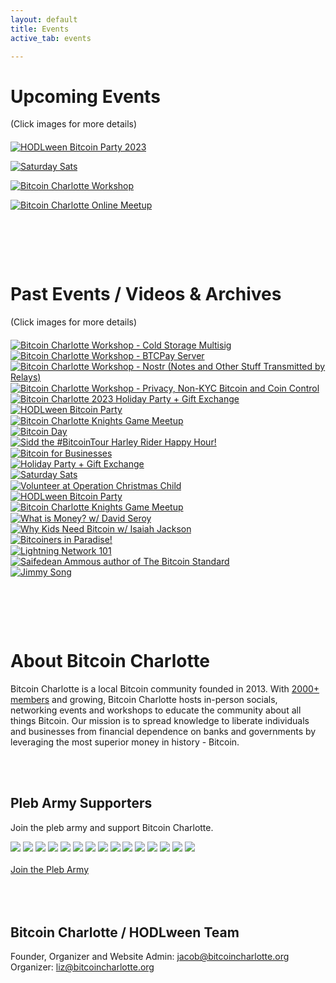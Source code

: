 ```yaml
---
layout: default
title: Events
active_tab: events

---
```


# Upcoming Events
(Click images for more details)

<article style="margin:20px 0 50px">
<div class="row no-gutters">
    <div class="col">
        <a href="https://hodlween.party/"><img src="/assets/img/posts/hodlween-website-banner.jpg" alt="HODLween Bitcoin Party 2023" title="HODLween Bitcoin Party 2023"/></a>
        <p class="pic-caption">
            <!-- <span>HODLWEEN 2023 this October!</span><br> -->
            <!-- <span><a href="mailto:hodl@bitcoincharlotte.org?subject=Hodlween 2023">Email us for info</a></span> -->
        </p>
    </div>
</div>
<div class="row no-gutters">
    <div class="col">
        <a href="https://www.meetup.com/bitcoincharlotte/events/"><img src="/assets/img/posts/Bitcoin-Charlotte-Saturday-Sats-Social-banner.jpg" alt="Saturday Sats" title="Saturday Sats"/></a>
        <p class="pic-caption">
            <!-- <span>Saturday Sats Social: Every 2nd Saturday of the Month</span><br> -->
            <!-- <span><a href="https://www.meetup.com/BitcoinCharlotte/events/">RSVP - Multiple Dates</a></span><br> -->
        </p>
    </div>
</div>
<div class="row no-gutters">
    <div class="col">
        <a href="https://www.meetup.com/bitcoincharlotte/events/"><img src="/assets/img/posts/Bitcoin-Charlotte-Workshop-banner.jpg" alt="Bitcoin Charlotte Workshop" title="Bitcoin Charlotte Workshop"/></a>
        <p class="pic-caption">
            <!-- <span>Workshop: Every 4th Monday of the Month</span><br> -->
            <!-- <span><a href="https://www.meetup.com/BitcoinCharlotte/events/">RSVP - Multiple Dates</a></span><br> -->
        </p>
    </div>
</div>
<div class="row no-gutters">
    <div class="col">
        <a href="https://www.meetup.com/bitcoincharlotte/events/"><img src="/assets/img/posts/bitcoin-charlotte-online-meetup.jpg" alt="Bitcoin Charlotte Online Meetup" title="Bitcoin Charlotte Online Meetup"/></a>
        <p class="pic-caption">
            <!-- <span>Book Club:<br> Every 1st Monday of the Month</span><br> -->
            <!-- <span><a href="/book-club">RSVP - Multiple Dates</a></span><br> -->
        </p>
    </div>
</div>
</article>


<div class="glow-bar glow-bar-divider container-fluid" style="margin-bottom:50px;">&nbsp;</div>

# Past Events / Videos & Archives
(Click images for more details)

<article style="margin:20px 0 1px">
<div class="row no-gutters">
    <div class="col">
        <a href="/event-2023-07-24"><img src="/assets/img/posts/workshop-2023-07-24.jpg" alt="Bitcoin Charlotte Workshop - Cold Storage Multisig" title="Bitcoin Charlotte Workshop - Cold Storage Multisig"/></a>
    </div>
    <div class="col">
        <a href="/event-2023-06-26"><img src="/assets/img/posts/workshop-2023-06-26.jpg" alt="Bitcoin Charlotte Workshop - BTCPay Server" title="Bitcoin Charlotte Workshop - BTCPay Server"/></a>
    </div>
    <div class="col">
        <a href="/event-2023-04-24"><img src="/assets/img/posts/workshop-2023-04-24.jpg" alt="Bitcoin Charlotte Workshop - Nostr (Notes and Other Stuff Transmitted by Relays)" title="Bitcoin Charlotte Workshop - Nostr (Notes and Other Stuff Transmitted by Relays)"/></a>
    </div>
</div>
</article>
<article style="margin:0 0 1px">
<div class="row no-gutters">
    <div class="col">
        <a href="/event-2023-03-27"><img src="/assets/img/posts/workshop-2023-03-27.jpg" alt="Bitcoin Charlotte Workshop - Privacy, Non-KYC Bitcoin and Coin Control" title="Bitcoin Charlotte Workshop - Privacy, Non-KYC Bitcoin and Coin Control"/></a>
    </div>
    <div class="col">
        <a href="/event-2023-01-26"><img src="/assets/img/posts/InstagramHappyHodlday.jpg" alt="Bitcoin Charlotte 2023 Holiday Party + Gift Exchange" title="Bitcoin Charlotte 2023 Holiday Party + Gift Exchange"/></a>
    </div>
    <div class="col">
        <a href="https://hodlween.party/2022/"><img src="/assets/img/hodlween/hodlween2022-website.jpg" alt="HODLween Bitcoin Party" title="HODLween Bitcoin Party"/></a>
    </div>
</div>
</article>

<article style="margin:0 0 1px">
<div class="row no-gutters">
    <div class="col">
        <a href="/event-2022-07-15"><img src="/assets/img/posts/InstagramKnights2022.jpg" alt="Bitcoin Charlotte Knights Game Meetup" title="Bitcoin Charlotte Knights Game Meetup"/></a>
    </div>
    <div class="col">
        <a href="/event-2022-06-11"><img src="/assets/img/posts/Instagram-bitcoinday.jpg" alt="Bitcoin Day" title="Bitcoin Day"/></a>
    </div>
    <div class="col">
        <a href="/event-2022-05-09"><img src="/assets/img/posts/Instagram-sidd-bitcoin-tour-website.jpg" alt="Sidd the #BitcoinTour Harley Rider Happy Hour!" title="Sidd the #BitcoinTour Harley Rider Happy Hour!"/></a>
    </div>
</div>
</article>

<article style="margin:0 0 1px">
<div class="row no-gutters">
    <div class="col">
        <a href="/event-2022-03-23"><img src="/assets/img/posts/InstagramB4B.jpg" alt="Bitcoin for Businesses" title="Bitcoin for Businesses"/></a>
    </div>
    <div class="col ">
        <a href="/event-2022-01-27"><img src="/assets/img/posts/Instagramholidayparty.jpg" alt="Holiday Party + Gift Exchange" title="Holiday Party + Gift Exchange"/></a>
    </div>
    <div class="col">
        <a href="/event-2021-12-15"><img src="/assets/img/posts/Instagram-bitcoin-rox.jpg" alt="Saturday Sats" title="Saturday Sats"/></a>
    </div>
</div>
</article>

<article style="margin:0 0 1px">
<div class="row no-gutters">
    <div class="col">
        <a href="/event-2021-11-30"><img src="/assets/img/posts/Instagram-operation-x.jpg" alt="Volunteer at Operation Christmas Child" title="Volunteer at Operation Christmas Child"/></a>
    </div>
    <div class="col">
        <a href="/hodlween2021"><img src="/assets/img/posts/hodlween2021.jpg" alt="HODLween Bitcoin Party" title="HODLween Bitcoin Party"/></a>
    </div>
    <div class="col">
        <a href="/event-2021-09-18"><img src="/assets/img/posts/event4Instagram.jpg" alt="Bitcoin Charlotte Knights Game Meetup" title="Bitcoin Charlotte Knights Game Meetup"/></a>
    </div>
</div>
</article>

<article style="margin:0 0 1px">
<div class="row no-gutters">
    <div class="col">
        <a href="/event-2021-08-10"><img src="/assets/img/posts/what-is-money-david-seroy.jpg" alt="What is Money? w/ David Seroy" title="What is Money? w/ David Seroy"/></a>
    </div>
    <div class="col">
        <a href="/event-2021-07-29"><img src="/assets/img/posts/isaiah-jackson-why-kids-need-bitcoin.jpg" alt="Why Kids Need Bitcoin w/ Isaiah Jackson" title="Why Kids Need Bitcoin w/ Isaiah Jackson"/></a>
    </div>
    <div class="col">
        <a href="/event-2021-06-16"><img src="/assets/img/posts/bitcoin-paradise-recap-event1.jpg" alt="Bitcoiners in Paradise!" title="Bitcoiners in Paradise!"/></a>
    </div>
</div>
</article>

<article style="margin:0 0 50px">
<div class="row no-gutters">
    <div class="col">
        <a href="/event-2021-02-02"><img src="/assets/img/posts/lightning-network-meetup-feb2nd.jpg" alt="Lightning Network 101" title="Lightning Network 101"/></a>
    </div>
    <div class="col">
        <a href="/event-2018-06-13"><img src="/assets/img/posts/saifedean-ammous-event.jpg" alt="Saifedean Ammous author of The Bitcoin Standard" title="Saifedean Ammous author of The Bitcoin Standard"/></a>
    </div>
    <div class="col">
        <a href="/event-2018-01-17"><img src="/assets/img/posts/jimmysong-event.jpg" alt="Jimmy Song" title="Jimmy Song"/></a>
    </div>
</div>
</article>

<div class="glow-bar glow-bar-divider container-fluid" style="margin-bottom:50px;">&nbsp;</div>

# About Bitcoin Charlotte
 
Bitcoin Charlotte is a local Bitcoin community founded in 2013. With [2000+ members](https://www.meetup.com/bitcoincharlotte/) and growing, Bitcoin Charlotte hosts in-person socials, networking events and workshops to educate the community about all things Bitcoin. Our mission is to spread knowledge to liberate individuals and businesses from financial dependence on banks and governments by leveraging the most superior money in history - Bitcoin.

<br><br>

## Pleb Army Supporters

Join the pleb army and support Bitcoin Charlotte.

<div class="pleb-army">
    <a href="https://bitcoin101.io" title="Wartime Psychopath&trade;"><img src="/assets/img/plebarmy/BVC-PFP-tiny.gif"/></a>
    <a title="Dan"><img src="/assets/img/plebarmy/lazerlion.jpg"/></a>
    <a title="John"><img src="/anon.jpg"/></a>
    <a title="Rodd"><img src="/anon.jpg"/></a>
    <a href="https://bitblockboom.com/" target="_blank" title="Gary"><img src="/assets/img/plebarmy/3AepBfhl_400x400.jpg"/></a>
    <a href="https://medium.com/@MichaelYouKnow" target="_blank" title="Michael"><img src="/assets/img/plebarmy/1_eTJEnXPRrf1vMIZ9KB40VQ@2x.jpg"/></a>
    <a href="https://bitcoin101pro.com/products" target="_blank" title="Shawn"><img src="/assets/img/plebarmy/FgH_Y-WXoAIW9Ou.jpeg"/></a>
    <a href="https://www.exponentiallayers.com/" target="_blank" title="Andy"><img src="/assets/img/plebarmy/FfH8RlFQ_400x400.jpg"/></a>
    <a title="Mike"><img src="/anon.jpg"/></a>
    <a href="https://wtfhappenedin1971.com" target="_blank" title="Satoshi"><img src="/assets/img/plebarmy/img_0540-1_arrow.jpg"/></a>
    <a href="https://twitter.com/babeswhobitcoin" target="_blank" title="Liz"><img src="/assets/img/plebarmy/-ZnH2ahJ_400x400.jpg"/></a>
    <a href="https://bitcoincharlotte.org/" target="_blank" title="Jake"><img src="/assets/img/plebarmy/Hfns3tdu_400x400.jpg"/></a>
    <a href="https://foundationdevices.com/" target="_blank" title="Foundation"><img src="/assets/img/plebarmy/d9muFk5o_400x400.jpg"/></a>
    <a href="https://twitter.com/marcwparrish" target="_blank" title="UpgradeYa"><img src="/assets/img/plebarmy/b4n_gxeJ_400x400.jpg"/></a>
    <a href="https://www.joincrowdhealth.com/promotions/bitcoin" target="_blank" title="CrowdHealth"><img src="/assets/img/plebarmy/zACZ3_lY_400x400.jpg"/></a>
</div>
<br>
<a class="cta glow-bar" href="https://store.bitcoincharlotte.org/apps/2uyBkNxiTUGndZ4A2N4DcYPhCmfy/pos">Join the Pleb Army</a>
<br><br><br><br>

## Bitcoin Charlotte / HODLween Team

Founder, Organizer and Website Admin: [jacob@bitcoincharlotte.org](mailto:jacob@bitcoincharlotte.org)<br>
Organizer: [liz@bitcoincharlotte.org](mailto:liz@bitcoincharlotte.org)

